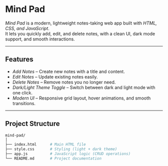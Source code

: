 #  Mind Pad

*Mind Pad* is a modern, lightweight notes-taking web app built with *HTML, CSS, and JavaScript*.  
It lets you quickly add, edit, and delete notes, with a clean UI, dark mode support, and smooth interactions.

---

##  Features

-  *Add Notes* – Create new notes with a title and content.  
-  *Edit Notes* – Update existing notes easily.  
-  *Delete Notes* – Remove notes you no longer need.  
-  *Dark/Light Theme Toggle* – Switch between dark and light mode with one click.  
-  *Modern UI* – Responsive grid layout, hover animations, and smooth transitions.  
 

---

##  Project Structure

```bash
mind-pad/
│
├── index.html      # Main HTML file
├── style.css       # Styling (light + dark theme)
├── app.js          # JavaScript logic (CRUD operations)
└── README.md       # Project documentation
